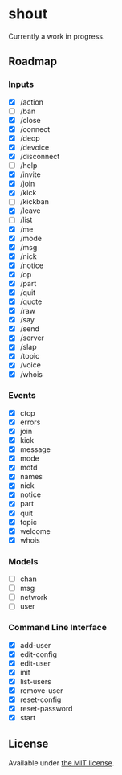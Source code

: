 # shout

Currently a work in progress.

## Roadmap

### Inputs

- [x] /action
- [ ] /ban
- [x] /close
- [x] /connect
- [x] /deop
- [x] /devoice
- [x] /disconnect
- [ ] /help
- [x] /invite
- [x] /join
- [x] /kick
- [ ] /kickban
- [x] /leave
- [ ] /list
- [x] /me
- [x] /mode
- [x] /msg
- [x] /nick
- [x] /notice
- [x] /op
- [x] /part
- [x] /quit
- [x] /quote
- [x] /raw
- [x] /say
- [x] /send
- [x] /server
- [x] /slap
- [x] /topic
- [x] /voice
- [x] /whois

### Events

- [x] ctcp
- [x] errors
- [x] join
- [x] kick
- [x] message
- [x] mode
- [x] motd
- [x] names
- [x] nick
- [x] notice
- [x] part
- [x] quit
- [x] topic
- [x] welcome
- [x] whois

### Models

- [ ] chan
- [ ] msg
- [ ] network
- [ ] user

### Command Line Interface

- [x] add-user
- [x] edit-config
- [x] edit-user
- [x] init
- [x] list-users
- [x] remove-user
- [x] reset-config
- [x] reset-password
- [x] start

## License

Available under [the MIT license](http://mths.be/mit).
